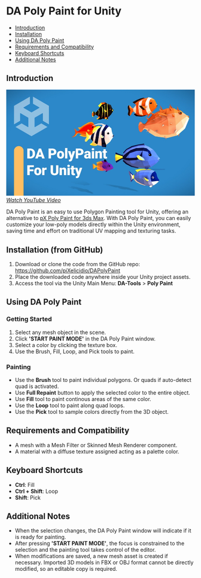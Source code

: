 # DA Poly Paint for Unity

- [Introduction](#introduction)
- [Installation](#installation)
- [Using DA Poly Paint](#using-da-poly-paint)
- [Requirements and Compatibility](#requirements-and-compatibility)
- [Keyboard Shortcuts](#keyboard-shortcuts)
- [Additional Notes](#additional-notes)

## Introduction <a name="introduction"></a>

[![Youtube Video](docs~/youtubeThumbnail.jpg)*Watch YouTube Video*](https://www.youtube.com/watch?v=wEDbnaEky0Y)

DA Poly Paint is an easy to use Polygon Painting tool for Unity, offering an alternative to [pX Poly Paint for 3ds Max](https://github.com/piXelicidio/pxMaxScript/tree/master/PolyPainter). With DA Poly Paint, you can easily customize your low-poly models directly within the Unity environment, saving time and effort on traditional UV mapping and texturing tasks.

## Installation (from GitHub) <a name="installation"></a>

1. Download or clone the code from the GitHub repo: https://github.com/piXelicidio/DAPolyPaint
2. Place the downloaded code anywhere inside your Unity project assets.
3. Access the tool via the Unity Main Menu: **DA-Tools** > **Poly Paint**

## Using DA Poly Paint <a name="using-da-poly-paint"></a>
### Getting Started
1. Select any mesh object in the scene.
2. Click **'START PAINT MODE'** in the DA Poly Paint window.
3. Select a color by clicking the texture box.
4. Use the Brush, Fill, Loop, and Pick tools to paint.

### Painting
- Use the **Brush** tool to paint individual polygons. Or quads if auto-detect quad is activated.
- Use **Full Repaint** button to apply the selected color to the entire object.
- Use **Fill** tool to paint continous areas of the same color.
- Use the **Loop** tool to paint along quad loops.
- Use the **Pick** tool to sample colors directly from the 3D object.

## Requirements and Compatibility <a name="requirements-and-compatibility"></a>
- A mesh with a Mesh Filter or Skinned Mesh Renderer component.
- A material with a diffuse texture assigned acting as a palette color.

## Keyboard Shortcuts <a name="keyboard-shortcuts"></a>
- **Ctrl**: Fill
- **Ctrl + Shift**: Loop
- **Shift**: Pick

## Additional Notes <a name="additional-notes"></a>
- When the selection changes, the DA Poly Paint window will indicate if it is ready for painting.
- After pressing **'START PAINT MODE'**, the focus is constrained to the selection and the painting tool takes control of the editor.
- When modifications are saved, a new mesh asset is created if necessary. Imported 3D models in FBX or OBJ format cannot be directly modified, so an editable copy is required.

